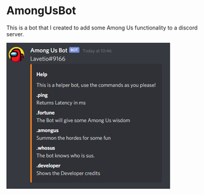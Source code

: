 # AmongUsBot
This is a bot that I created to add some Among Us functionality to a discord server.

![Help Command](https://github.com/BenPowellDev/AmongUsBot/blob/main/Command%20img/help.png)
